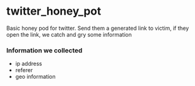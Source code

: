 
# twitter_honey_pot

Basic honey pod for twitter. Send them a generated link to victim, if they open the link, we catch and gry some information

### Information  we collected 
- ip address
- referer
- geo information
